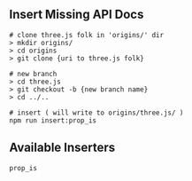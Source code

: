 ## Insert Missing API Docs

```
# clone three.js folk in 'origins/' dir
> mkdir origins/
> cd origins
> git clone {uri to three.js folk}

# new branch
> cd three.js
> git checkout -b {new branch name}
> cd ../..

# insert ( will write to origins/three.js/ )
npm run insert:prop_is
```

## Available Inserters

```
prop_is
```
